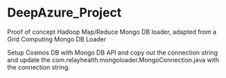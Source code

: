 # DeepAzure_Project
Proof of concept Hadoop Map/Reduce Mongo DB loader, adapted from a Grid Computing Mongo DB Loader

Setup Cosmos DB with Mongo DB API and copy out the connection string and update the com.relayhealth.mongoloader.MongoConnection.java with the connection string.
